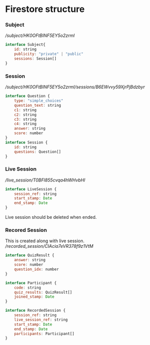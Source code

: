 # Firestore structure

### Subject
*/subject/HK0OFtBINF5EY5o2zrml*
```js
interface Subject{
    id: string    
    publicity: "private" | "public"
    sessions: Session[]
}
```
### Session
*/subject/HK0OFtBINF5EY5o2zrml/sessions/B6EWvvy59XjrPjBdzbyr*
```js
interface Question {
    type: "simple_choices"
    question_text: string
    c1: string
    c2: string
    c3: string
    c4: string
    answer: string
    score: number
}
interface Session {
    id: string
    questions: Question[]
}
```

### Live Session
*/live_session/T0BFl855cvqa4hWHvbHl*
```js
interface LiveSession {
    session_ref: string
    start_stamp: Date
    end_stamp: Date
}
```
Live session should be deleted when ended.

### Recored Session
This is created along with live session.
*/recorded_session/CIAcia7eVR378f9z1VtM*
```js
interface QuizResult {
    answer: string
    score: number
    question_idx: number
}

interface Participant {
    code: string
    quiz_results: QuizResult[]
    joined_stamp: Date
}

interface RecordedSession {
    session_ref: string
    live_session_ref: string
    start_stamp: Date
    end_stamp: Date
    participants: Participant[]
}
```


